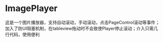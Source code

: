 # ImagePlayer
这是一个图片播放器，支持自动滚动，手动滚动，点击PageControl滚动等事件；加入了防UI阻塞机制，在tableview拖动时不会致使Player停止滚动；介入只需几行代码，使用便利

